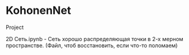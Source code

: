 # KohonenNet
Project 


2D Сеть.ipynb - Сеть хорошо распределяющая точки в 2-х мерном пространстве. (Файл, чтоб восстановить, если что-то поломаем)
